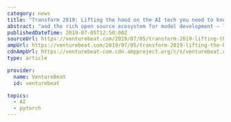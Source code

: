 ```yaml
---
category: news
title: "Transform 2019: Lifting the hood on the AI tech you need to know about"
abstract: "and the rich open source ecosystem for model development — like the Kubeflow and PyTorch software frameworks — keeps growing. The implications are huge for any ambitious company’s tech strategy."
publishedDateTime: 2019-07-05T12:50:00Z
sourceUrl: https://venturebeat.com/2019/07/05/transform-2019-lifting-the-hood-on-the-ai-tech-you-need-to-know-about/
ampUrl: https://venturebeat.com/2019/07/05/transform-2019-lifting-the-hood-on-the-ai-tech-you-need-to-know-about/amp/
cdnAmpUrl: https://venturebeat-com.cdn.ampproject.org/c/s/venturebeat.com/2019/07/05/transform-2019-lifting-the-hood-on-the-ai-tech-you-need-to-know-about/amp/
type: article

provider:
  name: VentureBeat
  id: venturebeat

topics:
  - AI
  - pytorch
---
```

